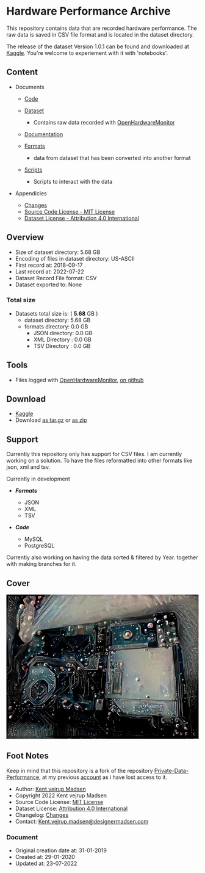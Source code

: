 # Hardware Performance Archive
This repository contains data that are recorded hardware performance. The raw data is saved in CSV file format and is located in the dataset directory.

The release of the dataset Version 1.0.1 can be found and downloaded at [Kaggle](https://www.kaggle.com/datasets/kentvejrupmadsen/dataset-performance). You're welcome to experiement with it with 'notebooks'.


## Content
* Documents
    * [Code](code/readme.md)

    * [Dataset](dataset/readme.md)
        * Contains raw data recorded with [OpenHardwareMonitor](https://openhardwaremonitor.org/downloads/)

    * [Documentation](docs/readme.md)

    * [Formats](formats/readme.md)
        * data from dataset that has been converted into another format

    * [Scripts](scripts/readme.md)
        * Scripts to interact with the data


* Appendicies
    * [Changes](CHANGELOG.md)
    * [Source Code License - MIT License](sourcecode_license.md)
    * [Dataset License - Attribution 4.0 International](sourcecode_license.md)


## Overview
* Size of dataset directory: 5.68 GB
* Encoding of files in dataset directory: US-ASCII
* First record at: 2018-09-17
* Last record at: 2022-07-22
* Dataset Record File format: CSV
* Dataset exported to: None


### Total size
* Datasets total size is: ( **5.68** GB )
    * dataset directory: 5.68 GB
    * formats directory: 0.0 GB
        * JSON directory: 0.0 GB
        * XML Directory : 0.0 GB
        * TSV Directory : 0.0 GB


## Tools
* Files logged with [OpenHardwareMonitor](https://openhardwaremonitor.org/downloads/),
[on github](https://github.com/openhardwaremonitor/openhardwaremonitor)

## Download
* [Kaggle](https://www.kaggle.com/datasets/kentvejrupmadsen/dataset-performance)
* Download [as tar.gz](https://1drv.ms/u/s!AnVSo6qhoQp5j44rG0V-dvyoxs3r_w)
or [as zip](https://1drv.ms/u/s!AnVSo6qhoQp5j49a5woqf6x41OHMYg?e=SgTFxC)


## Support
Currently this repository only has support for CSV files. I am currently working on a solution. To have the files reformatted into other formats like json, xml and tsv.

Currently in development
* ***Formats***
    * JSON
    * XML
    * TSV


* ***Code***
    * MySQL
    * PostgreSQL


Currently also working on having the data sorted & filtered by Year. together with making branches for it.


## Cover
![Repository cover image for social networks](preview.jpg)


## Foot Notes
Keep in mind that this repository is a fork of the repository [Private-Data-Performance](https://github.com/KentMadsen/Private-Data-Performance/commits/master), at my previous [account](https://github.com/KentMadsen) as i have lost access to it.
* Author: [Kent vejrup Madsen](https://github.com/kentVejrupMadsen/)
* Copyright 2022 Kent vejrup Madsen
* Source Code License: [MIT License](sourcecode_license.md)
* Dataset License: [Attribution 4.0 International](sourcecode_license.md)
* Changelog: [Changes](CHANGELOG.md)
* Contact: Kent.vejrup.madsen@designermadsen.com


### Document
* Original creation date at: 31-01-2019
* Created at: 29-01-2020
* Updated at: 23-07-2022
